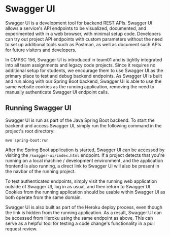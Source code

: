 # Swagger UI

Swagger UI is a development tool for backend REST APIs. Swagger UI allows a service's API endpoints to be visualized, documented, and experimented with in a web browser, with minimal setup code. Developers can try out project API endpoints with custom parameters without the need to set up additional tools such as Postman, as well as document such APIs for future visitors and developers.

In CMPSC 156, Swagger UI is introduced in team01 and is tightly integrated into all team assignments and legacy code projects. Since it requires no additional setup for students, we encourage them to use Swagger UI as the primary place to test and debug backend endpoints. As Swagger UI is built and run along with our Spring Boot backend, Swagger UI is able to use the same website cookies as the running application, removing the need to manually authenticate Swagger UI endpoint calls.

## Running Swagger UI

Swagger UI is run as part of the Java Spring Boot backend. To start the backend and access Swagger UI, simply run the following command in the project's root directory:

```
mvn spring-boot:run
```

After the Spring Boot application is started, Swagger UI can be accessed by visiting the `/swagger-ui/index.html` endpoint. If a project detects that you're running on a local machine / development environment, and the application frontend is also running, a direct link to Swagger UI will also be present in the navbar of the running project.

To test authenticated endpoints, simply visit the running web application outside of Swagger UI, log in as usual, and then return to Swagger UI. Cookies from the running application should be usable within Swagger UI as both operate from the same domain.

Swagger UI is also built as part of the Heroku deploy process, even though the link is hidden from the running application. As a result, Swagger UI can be accessed from Heroku using the same endpoint as above. This can serve as a helpful tool for testing a code change's functionality in a pull request review.
